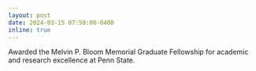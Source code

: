 ```yaml
---
layout: post
date: 2024-03-15 07:59:00-0400
inline: true
---
```


Awarded the Melvin P. Bloom Memorial Graduate Fellowship for academic and research excellence at Penn State.
